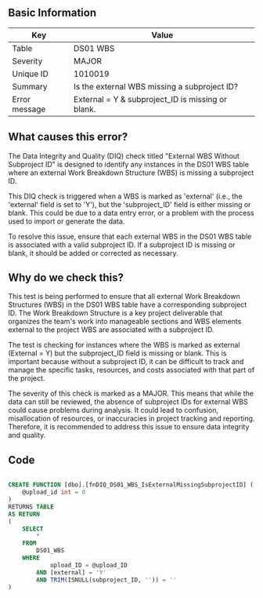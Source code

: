 ## Basic Information

| Key           | Value                                             |
| ------------- | ------------------------------------------------- |
| Table         | DS01 WBS                                          |
| Severity      | MAJOR                                           |
| Unique ID     | 1010019                                           |
| Summary       | Is the external WBS missing a subproject ID?      |
| Error message | External = Y & subproject_ID is missing or blank. |

## What causes this error?

The Data Integrity and Quality (DIQ) check titled "External WBS Without Subproject ID" is designed to identify any instances in the DS01 WBS table where an external Work Breakdown Structure (WBS) is missing a subproject ID.

This DIQ check is triggered when a WBS is marked as 'external' (i.e., the 'external' field is set to 'Y'), but the 'subproject_ID' field is either missing or blank. This could be due to a data entry error, or a problem with the process used to import or generate the data.

To resolve this issue, ensure that each external WBS in the DS01 WBS table is associated with a valid subproject ID. If a subproject ID is missing or blank, it should be added or corrected as necessary.

## Why do we check this?

This test is being performed to ensure that all external Work Breakdown Structures (WBS) in the DS01 WBS table have a corresponding subproject ID. The Work Breakdown Structure is a key project deliverable that organizes the team's work into manageable sections and WBS elements external to the project WBS are associated with a subproject ID.

The test is checking for instances where the WBS is marked as external (External = Y) but the subproject_ID field is missing or blank. This is important because without a subproject ID, it can be difficult to track and manage the specific tasks, resources, and costs associated with that part of the project.

The severity of this check is marked as a MAJOR. This means that while the data can still be reviewed, the absence of subproject IDs for external WBS could cause problems during analysis. It could lead to confusion, misallocation of resources, or inaccuracies in project tracking and reporting. Therefore, it is recommended to address this issue to ensure data integrity and quality.

## Code

```sql

CREATE FUNCTION [dbo].[fnDIQ_DS01_WBS_IsExternalMissingSubprojectID] (
	@upload_id int = 0
)
RETURNS TABLE
AS RETURN
(
	SELECT
		*
	FROM
		DS01_WBS
	WHERE
			upload_ID = @upload_ID
		AND [external] = 'Y'
		AND TRIM(ISNULL(subproject_ID, '')) = ''
)
```
